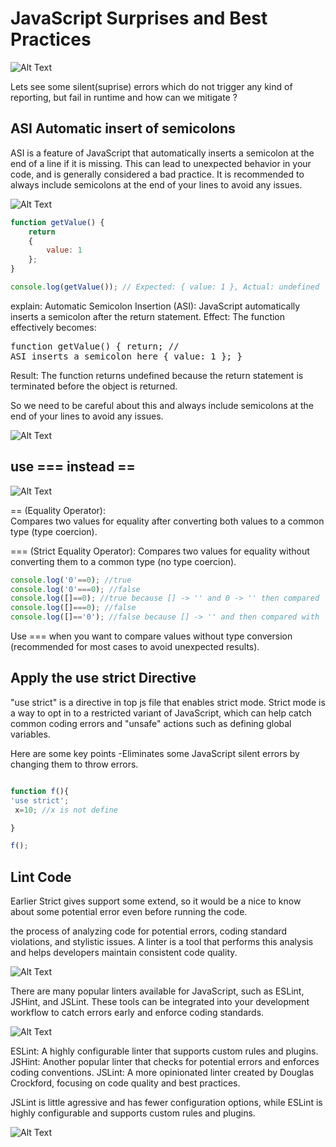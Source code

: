 # JavaScript Surprises and Best Practices #

![Alt Text](asset/err.gif)

Lets see some silent(suprise) errors which  do not trigger any kind of reporting, but fail in runtime and how can we mitigate ?

## ASI Automatic insert of semicolons ##

ASI is a feature of JavaScript that automatically inserts a semicolon at the end of a line if it is missing. This can lead to unexpected behavior in your code, and is generally considered a bad practice. 
It is recommended to always include semicolons at the end of your lines to avoid any issues.

![Alt Text](asset/semi.webp)

``` javascript repl+
function getValue() {
    return
    {
        value: 1
    };
}

console.log(getValue()); // Expected: { value: 1 }, Actual: undefined
```

explain:
Automatic Semicolon Insertion (ASI): JavaScript automatically inserts a semicolon after the return statement.
Effect: The function effectively becomes:<pre>function getValue() { return; // ASI inserts a semicolon here { value: 1 }; } </pre>
Result: The function returns undefined because the return statement is terminated before the object is returned.

So we need to be careful about this and always include semicolons at the end of your lines to avoid any issues.

![Alt Text](asset/semicolon.jpg)

## use === instead == ##

![Alt Text](asset/equal.png)

== (Equality Operator):  
Compares two values for equality after converting both values to a common type (type coercion).

=== (Strict Equality Operator):
Compares two values for equality without converting them to a common type (no type coercion).

``` javascript repl+
console.log('0'==0); //true
console.log('0'===0); //false
console.log([]==0); //true because [] -> '' and 0 -> '' then compared
console.log([]===0); //false
console.log([]=='0'); //false because [] -> '' and then compared with '0'

```

Use === when you want to compare values without type conversion (recommended for most cases to avoid unexpected results).


## Apply the use strict Directive ##

"use strict" is a directive in top js file that enables strict mode. Strict mode is a way to opt in to a restricted variant of JavaScript, 
which can help catch common coding errors and "unsafe" actions such as defining global variables. 

Here are some key points
-Eliminates some JavaScript silent errors by changing them to throw errors. 


``` javascript repl+

function f(){
'use strict';
 x=10; //x is not define 

}

f();


```

## Lint Code  ##

Earlier Strict gives support some extend, so it would be a nice to know about some potential error even before running the code. 

the process of analyzing code for potential errors, coding standard violations, and stylistic issues. A linter is a tool that performs this analysis and helps developers maintain consistent code quality.

![Alt Text](asset/lint.webp)


There are many popular linters available for JavaScript, such as ESLint, JSHint, and JSLint. These tools can be integrated into your development workflow to catch errors early and enforce coding standards.

![Alt Text](asset/eslint-sh.jpg)

ESLint: A highly configurable linter that supports custom rules and plugins.
JSHint: Another popular linter that checks for potential errors and enforces coding conventions.
JSLint: A more opinionated linter created by Douglas Crockford, focusing on code quality and best practices.

JSLint is little agressive  and has fewer configuration options, while ESLint is highly configurable and supports custom rules and plugins. 

![Alt Text](asset/jslint.jpg)